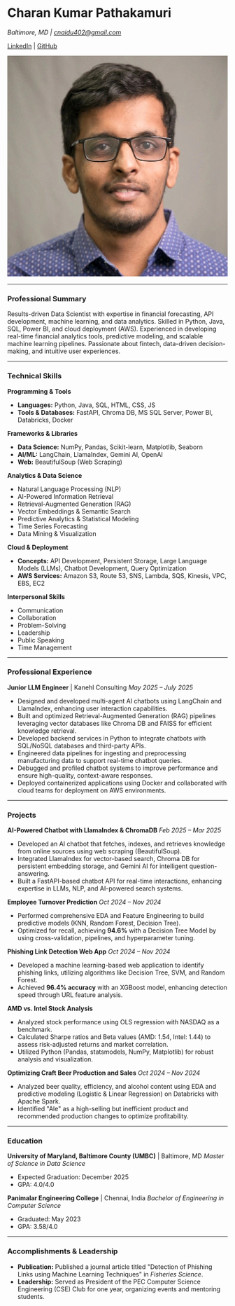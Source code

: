 # Charan Kumar Pathakamuri

*Baltimore, MD | cnaidu402@gmail.com*

[LinkedIn](https://www.linkedin.com/in/your-profile-url) | [GitHub](https://github.com/your-github-username)

![Charan Kumar Pathakamuri](./headshot.jpg)

---

### **Professional Summary**

Results-driven Data Scientist with expertise in financial forecasting, API development, machine learning, and data analytics. Skilled in Python, Java, SQL, Power BI, and cloud deployment (AWS). Experienced in developing real-time financial analytics tools, predictive modeling, and scalable machine learning pipelines. Passionate about fintech, data-driven decision-making, and intuitive user experiences.

---

### **Technical Skills**

**Programming & Tools**
* **Languages:** Python, Java, SQL, HTML, CSS, JS
* **Tools & Databases:** FastAPI, Chroma DB, MS SQL Server, Power BI, Databricks, Docker

**Frameworks & Libraries**
* **Data Science:** NumPy, Pandas, Scikit-learn, Matplotlib, Seaborn
* **AI/ML:** LangChain, LlamaIndex, Gemini AI, OpenAI
* **Web:** BeautifulSoup (Web Scraping)

**Analytics & Data Science**
* Natural Language Processing (NLP)
* AI-Powered Information Retrieval
* Retrieval-Augmented Generation (RAG)
* Vector Embeddings & Semantic Search
* Predictive Analytics & Statistical Modeling
* Time Series Forecasting
* Data Mining & Visualization

**Cloud & Deployment**
* **Concepts:** API Development, Persistent Storage, Large Language Models (LLMs), Chatbot Development, Query Optimization
* **AWS Services:** Amazon S3, Route 53, SNS, Lambda, SQS, Kinesis, VPC, EBS, EC2

**Interpersonal Skills**
* Communication
* Collaboration
* Problem-Solving
* Leadership
* Public Speaking
* Time Management

---

### **Professional Experience**

**Junior LLM Engineer** | Kanehl Consulting
*May 2025 – July 2025*

* Designed and developed multi-agent AI chatbots using LangChain and LlamaIndex, enhancing user interaction capabilities.
* Built and optimized Retrieval-Augmented Generation (RAG) pipelines leveraging vector databases like Chroma DB and FAISS for efficient knowledge retrieval.
* Developed backend services in Python to integrate chatbots with SQL/NoSQL databases and third-party APIs.
* Engineered data pipelines for ingesting and preprocessing manufacturing data to support real-time chatbot queries.
* Debugged and profiled chatbot systems to improve performance and ensure high-quality, context-aware responses.
* Deployed containerized applications using Docker and collaborated with cloud teams for deployment on AWS environments.

---

### **Projects**

**AI-Powered Chatbot with LlamaIndex & ChromaDB**
*Feb 2025 – Mar 2025*
* Developed an AI chatbot that fetches, indexes, and retrieves knowledge from online sources using web scraping (BeautifulSoup).
* Integrated LlamaIndex for vector-based search, Chroma DB for persistent embedding storage, and Gemini AI for intelligent question-answering.
* Built a FastAPI-based chatbot API for real-time interactions, enhancing expertise in LLMs, NLP, and AI-powered search systems.

**Employee Turnover Prediction**
*Oct 2024 – Nov 2024*
* Performed comprehensive EDA and Feature Engineering to build predictive models (KNN, Random Forest, Decision Tree).
* Optimized for recall, achieving **94.6%** with a Decision Tree Model by using cross-validation, pipelines, and hyperparameter tuning.

**Phishing Link Detection Web App**
*Oct 2024 – Nov 2024*
* Developed a machine learning-based web application to identify phishing links, utilizing algorithms like Decision Tree, SVM, and Random Forest.
* Achieved **96.4% accuracy** with an XGBoost model, enhancing detection speed through URL feature analysis.

**AMD vs. Intel Stock Analysis**
* Analyzed stock performance using OLS regression with NASDAQ as a benchmark.
* Calculated Sharpe ratios and Beta values (AMD: 1.54, Intel: 1.44) to assess risk-adjusted returns and market correlation.
* Utilized Python (Pandas, statsmodels, NumPy, Matplotlib) for robust analysis and visualization.

**Optimizing Craft Beer Production and Sales**
*Oct 2024 – Nov 2024*
* Analyzed beer quality, efficiency, and alcohol content using EDA and predictive modeling (Logistic & Linear Regression) on Databricks with Apache Spark.
* Identified "Ale" as a high-selling but inefficient product and recommended production changes to optimize profitability.

---

### **Education**

**University of Maryland, Baltimore County (UMBC)** | Baltimore, MD
*Master of Science in Data Science*
* Expected Graduation: December 2025
* GPA: 4.0/4.0

**Panimalar Engineering College** | Chennai, India
*Bachelor of Engineering in Computer Science*
* Graduated: May 2023
* GPA: 3.58/4.0

---

### **Accomplishments & Leadership**

* **Publication:** Published a journal article titled "Detection of Phishing Links using Machine Learning Techniques" in *Fisheries Science*.
* **Leadership:** Served as President of the PEC Computer Science Engineering (CSE) Club for one year, organizing events and mentoring students.
